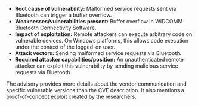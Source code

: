 - **Root cause of vulnerability:** Malformed service requests sent via Bluetooth can trigger a buffer overflow.
- **Weaknesses/vulnerabilities present:** Buffer overflow in WIDCOMM Bluetooth Connectivity Software.
- **Impact of exploitation:** Remote attackers can execute arbitrary code on vulnerable devices. On Windows platforms, this allows code execution under the context of the logged-on user.
- **Attack vectors:** Sending malformed service requests via Bluetooth.
- **Required attacker capabilities/position:** An unauthenticated remote attacker can exploit this vulnerability by sending malicious service requests via Bluetooth.

The advisory provides more details about the vendor communication and specific vulnerable versions than the CVE description. It also mentions a proof-of-concept exploit created by the researchers.